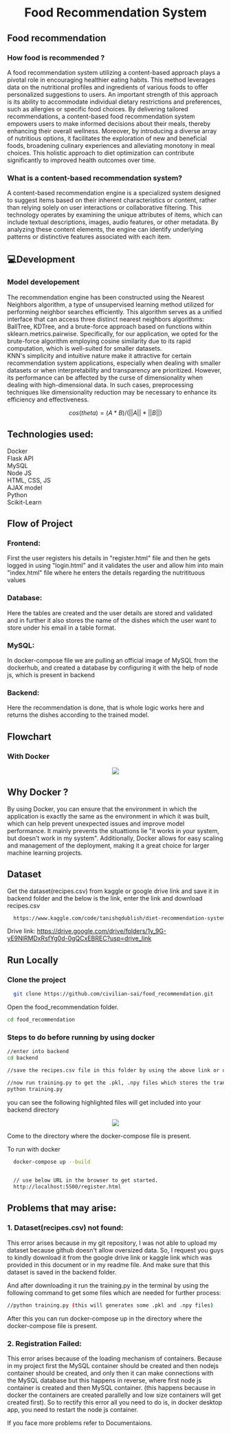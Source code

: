 <h1 align="center">Food Recommendation System</h1>  

## Food recommendation


### How food is recommended ?
A food recommendation system utilizing a content-based approach plays a pivotal role in encouraging healthier eating habits. This method leverages data on the nutritional profiles and ingredients of various foods to offer personalized suggestions to users. An important strength of this approach is its ability to accommodate individual dietary restrictions and preferences, such as allergies or specific food choices. By delivering tailored recommendations, a content-based food recommendation system empowers users to make informed decisions about their meals, thereby enhancing their overall wellness. Moreover, by introducing a diverse array of nutritious options, it facilitates the exploration of new and beneficial foods, broadening culinary experiences and alleviating monotony in meal choices. This holistic approach to diet optimization can contribute significantly to improved health outcomes over time.

### What is a content-based recommendation system?
A content-based recommendation engine is a specialized system designed to suggest items based on their inherent characteristics or content, rather than relying solely on user interactions or collaborative filtering. This technology operates by examining the unique attributes of items, which can include textual descriptions, images, audio features, or other metadata. By analyzing these content elements, the engine can identify underlying patterns or distinctive features associated with each item.

## :computer:Development
### Model developement
The recommendation engine has been constructed using the Nearest Neighbors algorithm, a type of unsupervised learning method utilized for performing neighbor searches efficiently. This algorithm serves as a unified interface that can access three distinct nearest neighbors algorithms: BallTree, KDTree, and a brute-force approach based on functions within sklearn.metrics.pairwise. Specifically, for our application, we opted for the brute-force algorithm employing cosine similarity due to its rapid computation, which is well-suited for smaller datasets.   
KNN's simplicity and intuitive nature make it attractive for certain recommendation system applications, especially when dealing with smaller datasets or when interpretability and transparency are prioritized. However, its performance can be affected by the curse of dimensionality when dealing with high-dimensional data. In such cases, preprocessing techniques like dimensionality reduction may be necessary to enhance its efficiency and effectiveness.

$$cos(theta) = (A * B) / (||A|| * ||B||)$$    

## Technologies used:   
Docker   
Flask API   
MySQL   
Node JS   
HTML, CSS, JS   
AJAX model   
Python   
Scikit-Learn

## Flow of Project   
### Frontend:   
First the user registers his details in "register.html" file and then he gets logged in using "login.html" and it validates the user and allow him into main "index.html" file where he enters the details regarding the nutritituous values   

### Database:   
Here the tables are created and the user details are stored and validated and in further it also stores the name of the dishes which the user want to store under his email in a table format.   

### MySQL:
In docker-compose file we are pulling an official image of MySQL from the dockerhub, and created a database by configuring it with the help of node js, which is present in backend

### Backend:
Here the recommendation is done, that is whole logic works here and returns the dishes according to the trained model.   

  

## Flowchart     

### With Docker   
<div align= "center"><img src="Screenshot (91).png" /></div>    

## Why Docker ?   
By using Docker, you can ensure that the environment in which the application is exactly the same as the environment in which it was built, which can help prevent unexpected issues and improve model performance. It mainly prevents the situattions lie "it works in your system, but doesn't work in my system". Additionally, Docker allows for easy scaling and management of the deployment, making it a great choice for larger machine learning projects.   

## Dataset

Get the dataset(recipes.csv) from kaggle or google drive link and save it in backend folder and the below is the link, enter the link and download recipes.csv

```bash
  https://www.kaggle.com/code/tanishqdublish/diet-recommendation-system-preprocessing/input
```
Drive link: https://drive.google.com/drive/folders/1y_9G-yE9NlRMDxRsfYg0d-0gQCxEBREC?usp=drive_link
    
## Run Locally

### Clone the project

```bash
  git clone https://github.com/civilian-sai/food_recommendation.git
```
Open the food_recommendation folder.  

```bash
cd food_recommendation
```

### Steps to do before running by using docker    
```bash
//enter into backend
cd backend

//save the recipes.csv file in this folder by using the above link or download from the google drive provided.

//now run training.py to get the .pkl, .npy files which stores the traning instances objects and trained data
python training.py
```
you can see the following highlighted files will get included into your backend directory   
<div align= "center"><img src="Screenshot (87).png" /></div>  
   


Come to the directory where the docker-compose file is present.


To run with docker

```bash
  docker-compose up --build
 
```
```bash
  // use below URL in the browser to get started.
  http://localhost:5500/register.html 
```

## Problems that may arise:   

### 1. Dataset(recipes.csv) not found:   

This error arises because in my git repository, I was not able to upload my dataset because github doesn't allow oversized data. So, I request you guys to kindly download  it from the google drive link or kaggle link which was  provided in this document or in my readme file. And make sure that this dataset is saved in the backend folder.   

And after downloading it run the training.py in the terminal by using the following command to get some files which are needed for further process:   
 ```bash
//python training.py (this will generates some .pkl and .npy files)   
```

After this you can run docker-compose up in the directory where the docker-compose file is present.   


### 2. Registration Failed:     

This error arises because of the loading mechanism of containers. Because in my project first the MySQL container should be created and then nodejs container should be created, and only then it can make connections with the MySQL database but this happens in reverse, where first node js container is created and then MySQL container. (this happens because in docker the containers are created parallelly and low size containers will get created first). So to rectify this error all you need to do is, in docker desktop app, you need to restart the node js container.    

   If you face more problems refer to Documentaions.
